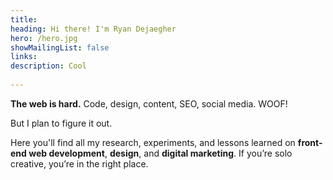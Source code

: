 ```yaml
---
title: 
heading: Hi there! I'm Ryan Dejaegher
hero: /hero.jpg
showMailingList: false
links:
description: Cool
  
---
```



**The web is hard.** Code, design, content, SEO, social media. WOOF! 

But I plan to figure it out. 

Here you'll find all my research, experiments, and lessons learned on **front-end web development**, **design**, and **digital marketing**. If you’re solo creative, you’re in the right place.
